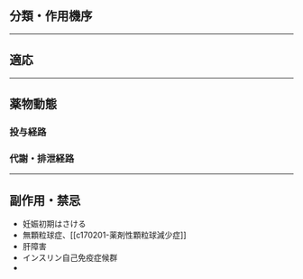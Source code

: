## 分類・作用機序
---
## 適応
---
## 薬物動態
### 投与経路
### 代謝・排泄経路
---
## 副作用・禁忌
- 妊娠初期はさける
- 無顆粒球症、[[c170201-薬剤性顆粒球減少症]]
- 肝障害
- インスリン自己免疫症候群
- 
